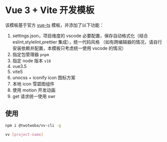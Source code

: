 # Vue 3 + Vite 开发模板

该模板基于官方 [vue-ts](https://github.com/vitejs/vite/tree/main/packages/create-vite/template-vue-ts) 模板，并添加了以下功能：

1. settings.json，项目维度的 vscode 必要配置，保存自动格式化（结合 eslint,stylelint,prettier 集成），统一代码风格 （如有跨编辑器的情况，请自行安装依赖并配置，本模板只考虑统一使用 vscode 的情况）
2. 指定包管理器 `pnpm`
3. 指定 node 版本 `v18`
4. vue3.5
5. vite5
6. unocss + iconify icon 图标方案
7. 本地 icon 雪碧图组件
8. 使用 motion 开发动画
9. get 请求统一使用 swr

## 使用

```bash
npm i @twotwoba/vv-cli -g

vv [project-name]
```